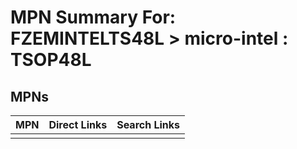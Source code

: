 



# MPN Summary For: FZEMINTELTS48L > micro-intel : TSOP48L

## MPNs
  

|MPN|Direct Links|Search Links|
| :--- | :--- | :--- |
||||
